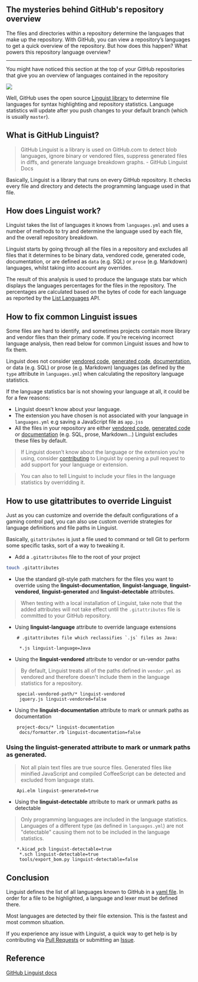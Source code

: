 ## The mysteries behind GitHub's repository overview

The files and directories within a repository determine the languages that make up the repository. With GitHub, you can view a repository’s languages to get a quick overview of the repository. But how does this happen? What powers this repository language overview?

----

You might have noticed this section at the top of your GitHub repositories that give you an overview of languages contained in the repository

![](https://cdn-images-1.medium.com/max/800/1*FWBD77YB6yedoMIc04BSOA.png)

Well, GitHub uses the open source [Linguist
library](https://github.com/github/linguist) to determine file languages for
syntax highlighting and repository statistics. Language statistics will update
after you push changes to your default branch (which is usually `master`).

## What is GitHub Linguist?

> GitHub Linguist is a library is used on GitHub.com to detect blob languages, ignore binary or vendored files, suppress generated files in diffs, and generate language breakdown graphs. - GitHub Linguist Docs

Basically, Linguist is a library that runs on every GitHub repository. It checks
every file and directory and detects the programming language used in that file.

## How does Linguist work?

Linguist takes the list of languages it knows from `languages.yml` and uses a number of methods to try and determine the language used by each file, and the overall repository breakdown.

Linguist starts by going through all the files in a repository and excludes all
files that it determines to be binary data, vendored code, generated code,
documentation, or are defined as `data` (e.g. SQL) or `prose` (e.g. Markdown) languages, whilst taking into account any overrides.

The result of this analysis is used to produce the language stats bar which
displays the languages percentages for the files in the repository. The
percentages are calculated based on the bytes of code for each language as
reported by the [List Languages](https://developer.github.com/v3/repos/#list-languages) API.

## How to fix common Linguist issues

Some files are hard to identify, and sometimes projects contain more library and vendor files than their primary code. If you’re receiving incorrect language analysis, then read below for common Linguist issues and how to fix them.

Linguist does not consider [vendored code](https://github.com/github/linguist#vendored-code), [generated code](https://github.com/github/linguist#generated-code),
[documentation](https://github.com/github/linguist#documentation), or data (e.g. SQL) or prose (e.g. Markdown) languages (as defined by the `type` attribute in `languages.yml`) when calculating the repository language statistics.

If the language statistics bar is not showing your language at all, it could be
for a few reasons:

-  Linguist doesn’t know about your language.
-  The extension you have chosen is not associated with your language in
`languages.yml` e.g saving a JavaScript file as `app.jss`
- All the files in your repository are either [vendored code](https://github.com/github/linguist#vendored-code), [generated code](https://github.com/github/linguist#generated-code) or
[documentation](https://github.com/github/linguist#documentation) (e.g. SQL, prose, Markdown…) Linguist excludes these files by default.

> If Linguist doesn’t know about the language or the extension you’re using, consider [contributing](https://github.com/github/linguist/blob/master/CONTRIBUTING.md)
to Linguist by opening a pull request to add support for your language or
extension.

> You can also to tell Linguist to include your files in the language statistics
> by overridding it.

## How to use gitattributes to override Linguist

Just as you can customize and override the default configurations of a gaming control pad, you can also use custom override strategies for language definitions and file paths in Linguist.

Basically, `gitattributes` is just a file used to command or tell Git to perform
some specific tasks, sort of a way to tweaking it.

* Add a `.gitattributes` file to the root of your project

```bash
touch .gitattributes
```

* Use the standard git-style path matchers for the files you want to override
using the **linguist-documentation**, **linguist-language**, **linguist-vendored**, **linguist-generated** and **linguist-detectable** attributes.

> When testing with a local installation of Linguist, take note that the added
> attributes will not take effect until the `.gitattributes` file is committed to
your GitHub repository.

- Using  **linguist-language** attribute to override language extensions

```
    # .gitattributes file which reclassifies `.js` files as Java:

     *.js linguist-language=Java
```

- Using the **linguist-vendored** attribute to vendor or un-vendor paths

> By default, Linguist treats all of the paths defined in `vendor.yml` as vendored and therefore doesn't include them in the language statistics for a repository.

```
    special-vendored-path/* linguist-vendored
     jquery.js linguist-vendored=false
```

- Using the **linguist-documentation** attribute to mark or unmark paths as documentation

```
    project-docs/* linguist-documentation
     docs/formatter.rb linguist-documentation=false
```

### Using the **linguist-generated** attribute to mark or unmark paths as generated.

> Not all plain text files are true source files. Generated files like minified JavaScript and compiled CoffeeScript can be detected and excluded from language stats.

```
    Api.elm linguist-generated=true
```

- Using the **linguist-detectable** attribute to mark or unmark paths as
detectable

> Only programming languages are included in the language statistics. Languages of a different type (as defined in `languages.yml`) are not "detectable" causing them not to be included in the language statistics.

```
    *.kicad_pcb linguist-detectable=true
     *.sch linguist-detectable=true
     tools/export_bom.py linguist-detectable=false
```

## Conclusion

Linguist defines the list of all languages known to GitHub in a [yaml file](https://github.com/github/linguist/blob/master/lib/linguist/languages.yml).
In order for a file to be highlighted, a language and lexer must be defined
there.

Most languages are detected by their file extension. This is the fastest and
most common situation.

If you experience any issue with Linguist, a quick way to get help is by
contributing via [Pull Requests](https://github.com/github/linguist/pulls) or submitting an [Issue](https://github.com/github/linguist/issues).

## Reference

[GitHub Linguist docs](https://github.com/github/linguist)